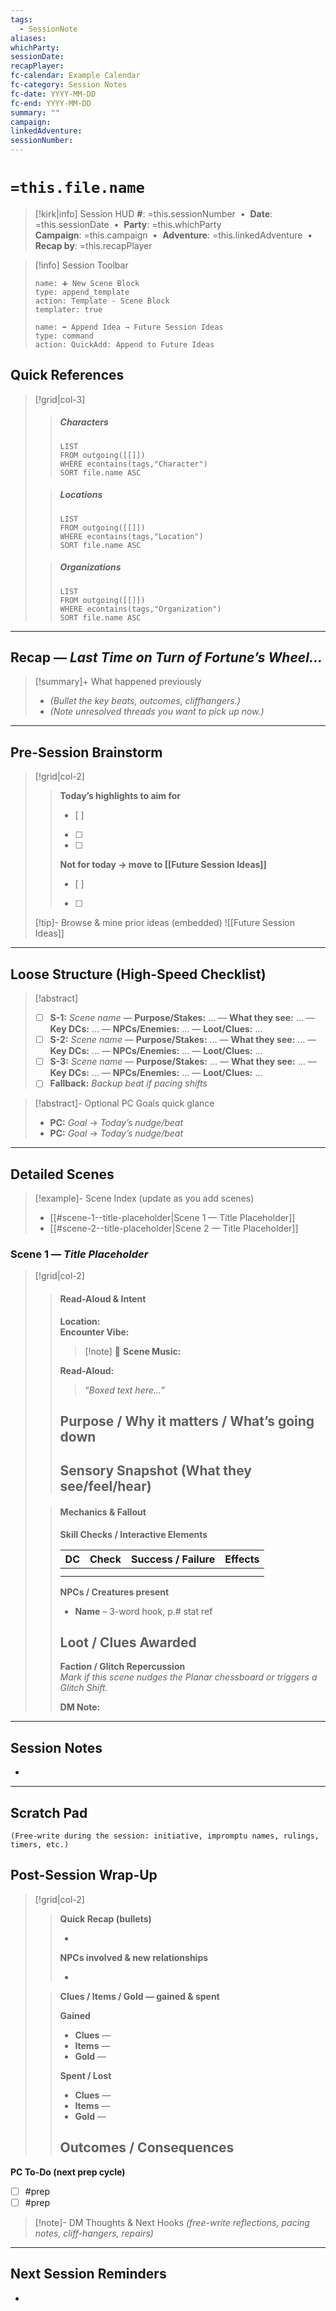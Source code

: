 ```yaml
---
tags:
  - SessionNote
aliases:
whichParty:
sessionDate:
recapPlayer:
fc-calendar: Example Calendar
fc-category: Session Notes
fc-date: YYYY-MM-DD
fc-end: YYYY-MM-DD
summary: ""
campaign:
linkedAdventure:
sessionNumber:
---
```


# `=this.file.name`

> [!kirk|info] Session HUD
> **#**: =this.sessionNumber &nbsp;•&nbsp; **Date**: =this.sessionDate &nbsp;•&nbsp; **Party**: =this.whichParty  
> **Campaign**: =this.campaign &nbsp;•&nbsp; **Adventure**: =this.linkedAdventure &nbsp;•&nbsp; **Recap by**: =this.recapPlayer

> [!info] Session Toolbar
> ```button
> name: ➕ New Scene Block
> type: append_template
> action: Template - Scene Block
> templater: true
> ```
> ```button
> name: ➡️ Append Idea → Future Session Ideas
> type: command
> action: QuickAdd: Append to Future Ideas
> ```

## Quick References
> [!grid|col-3]
>> ##### Characters
>> ```dataview
>> LIST
>> FROM outgoing([[]])
>> WHERE econtains(tags,"Character")
>> SORT file.name ASC
>> ```
>
>
>> ##### Locations
>> ```dataview
>> LIST
>> FROM outgoing([[]])
>> WHERE econtains(tags,"Location")
>> SORT file.name ASC
>> ```
>
>
>> ##### Organizations
>> ```dataview
>> LIST
>> FROM outgoing([[]])
>> WHERE econtains(tags,"Organization")
>> SORT file.name ASC
>> ```

---

## Recap — *Last Time on Turn of Fortune’s Wheel…*
> [!summary]+ What happened previously
> - *(Bullet the key beats, outcomes, cliffhangers.)*
> - *(Note unresolved threads you want to pick up now.)*

---

## Pre-Session Brainstorm
> [!grid|col-2]
>> **Today’s highlights to aim for**
>> - [ ] 
>> - [ ] 
>> - [ ] 
>>
>> **Not for today → move to [[Future Session Ideas]]**
>> - [ ] 
>> - [ ] 
>
> [!tip]- Browse & mine prior ideas (embedded)
> ![[Future Session Ideas]]

---

## Loose Structure (High-Speed Checklist)
> [!abstract]
> - [ ] **S-1:** *Scene name* — **Purpose/Stakes:** … — **What they see:** … — **Key DCs:** … — **NPCs/Enemies:** … — **Loot/Clues:** …
> - [ ] **S-2:** *Scene name* — **Purpose/Stakes:** … — **What they see:** … — **Key DCs:** … — **NPCs/Enemies:** … — **Loot/Clues:** …
> - [ ] **S-3:** *Scene name* — **Purpose/Stakes:** … — **What they see:** … — **Key DCs:** … — **NPCs/Enemies:** … — **Loot/Clues:** …
> - [ ] **Fallback:** *Backup beat if pacing shifts*

> [!abstract]- Optional PC Goals quick glance
> - **PC:** *Goal* → *Today’s nudge/beat*
> - **PC:** *Goal* → *Today’s nudge/beat*

---

## Detailed Scenes

> [!example]- Scene Index (update as you add scenes)
> - [[#scene-1--title-placeholder|Scene 1 — Title Placeholder]]
> - [[#scene-2--title-placeholder|Scene 2 — Title Placeholder]]

### Scene 1 — *Title Placeholder*
> [!grid|col-2]
>> #### Read-Aloud & Intent
>> **Location:**  
>> **Encounter Vibe:**  
>>
>> > [!note] 🎵 **Scene Music:** 
>>
>> **Read-Aloud:**  
>> > “*Boxed text here…*”
>>
>> **Purpose / Why it matters / What’s going down**
>> - 
>>
>> **Sensory Snapshot (What they see/feel/hear)**
>> - 
>
>> #### Mechanics & Fallout
>> **Skill Checks / Interactive Elements**
>>
>> | DC | Check | Success / Failure | Effects |
>> | ---: | --- | --- | --- |
>> |  |  |  |  |
>> |  |  |  |  |
>>
>> **NPCs / Creatures present**
>> - **Name** – 3-word hook, p.# stat ref
>>
>> **Loot / Clues Awarded**
>> - 
>>
>> **Faction / Glitch Repercussion**  
>> *Mark if this scene nudges the Planar chessboard or triggers a Glitch Shift.*
>>
>> **DM Note:** 

---

## Session Notes
- 

---

## Scratch Pad
```plaintext
(Free-write during the session: initiative, impromptu names, rulings, timers, etc.)
```

## Post-Session Wrap-Up
> [!grid|col-2]
>> **Quick Recap (bullets)**
>>
>> - 
>>
>> **NPCs involved & new relationships**
>>
>> - 
>
>
>> **Clues / Items / Gold — gained & spent**
>>
>> **Gained**
>> - **Clues** — 
>> - **Items** —
>> - **Gold**  —
>>
>> **Spent / Lost**
>> - **Clues** —
>> - **Items** —
>> - **Gold**  —
>>
>> **Outcomes / Consequences**
>> - 

**PC To-Do (next prep cycle)**
- [ ]  #prep
- [ ]  #prep

> [!note]- DM Thoughts & Next Hooks
> *(free-write reflections, pacing notes, cliff-hangers, repairs)*

---

## Next Session Reminders
- 
